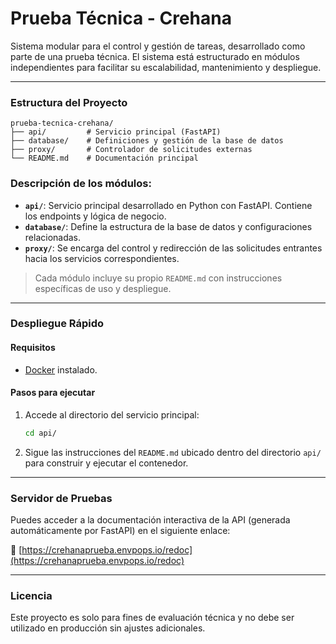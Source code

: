 # Prueba Técnica - Crehana

Sistema modular para el control y gestión de tareas, desarrollado como parte de una prueba técnica. El sistema está estructurado en módulos independientes para facilitar su escalabilidad, mantenimiento y despliegue.

---

### Estructura del Proyecto

```
prueba-tecnica-crehana/
├── api/         # Servicio principal (FastAPI)
├── database/    # Definiciones y gestión de la base de datos
├── proxy/       # Controlador de solicitudes externas
└── README.md    # Documentación principal
```

### Descripción de los módulos:

- **`api/`**: Servicio principal desarrollado en Python con FastAPI. Contiene los endpoints y lógica de negocio.
- **`database/`**: Define la estructura de la base de datos y configuraciones relacionadas.
- **`proxy/`**: Se encarga del control y redirección de las solicitudes entrantes hacia los servicios correspondientes.

> Cada módulo incluye su propio `README.md` con instrucciones específicas de uso y despliegue.

---

### Despliegue Rápido

#### Requisitos

- [Docker](https://www.docker.com/) instalado.

#### Pasos para ejecutar

1. Accede al directorio del servicio principal:

   ```bash
   cd api/
   ```

2. Sigue las instrucciones del `README.md` ubicado dentro del directorio `api/` para construir y ejecutar el contenedor.

---

### Servidor de Pruebas

Puedes acceder a la documentación interactiva de la API (generada automáticamente por FastAPI) en el siguiente enlace:

🔗 [https://crehanaprueba.envpops.io/redoc](https://crehanaprueba.envpops.io/redoc)

---

### Licencia

Este proyecto es solo para fines de evaluación técnica y no debe ser utilizado en producción sin ajustes adicionales.

